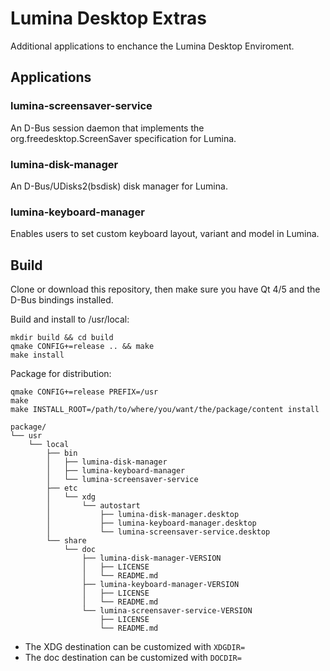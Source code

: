 # Lumina Desktop Extras

Additional applications to enchance the Lumina Desktop Enviroment.

## Applications

### lumina-screensaver-service

An D-Bus session daemon that implements the org.freedesktop.ScreenSaver specification for Lumina.

### lumina-disk-manager

An D-Bus/UDisks2(bsdisk) disk manager for Lumina.

### lumina-keyboard-manager

Enables users to set custom keyboard layout, variant and model in Lumina.

## Build

Clone or download this repository, then make sure you have Qt 4/5 and the D-Bus bindings installed.

Build and install to /usr/local:

```
mkdir build && cd build
qmake CONFIG+=release .. && make
make install
```

Package for distribution:

```
qmake CONFIG+=release PREFIX=/usr
make
make INSTALL_ROOT=/path/to/where/you/want/the/package/content install
```
```
package/
└── usr
    └── local
        ├── bin
        │   ├── lumina-disk-manager
        │   ├── lumina-keyboard-manager
        │   └── lumina-screensaver-service
        ├── etc
        │   └── xdg
        │       └── autostart
        │           ├── lumina-disk-manager.desktop
        │           ├── lumina-keyboard-manager.desktop
        │           └── lumina-screensaver-service.desktop
        └── share
            └── doc
                ├── lumina-disk-manager-VERSION
                │   ├── LICENSE
                │   └── README.md
                ├── lumina-keyboard-manager-VERSION
                │   ├── LICENSE
                │   └── README.md
                └── lumina-screensaver-service-VERSION
                    ├── LICENSE
                    └── README.md
```
 * The XDG destination can be customized with ``XDGDIR=``
 * The doc destination can be customized with ``DOCDIR=``

